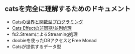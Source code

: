 ## catsを完全に理解するためのドキュメント
- [Catsの世界と関数型プログラミング](./cats-fp-base.md)
- [Cats Effectの非同期/並列処理](./cats-effect-async.md)
- fs2.StreamによるStreaming処理
- doobieを使ったDBアクセスとFree Monad
- Catsが提供するデータ型
